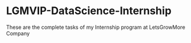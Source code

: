 # LGMVIP-DataScience-Internship
These are the complete tasks of my Internship program at LetsGrowMore Company
